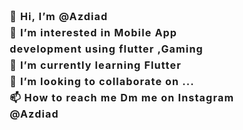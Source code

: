 - 👋 Hi, I’m @Azdiad
- 👀 I’m interested in Mobile App development using flutter ,Gaming
- 🌱 I’m currently learning Flutter
- 💞️ I’m looking to collaborate on ...
- 📫 How to reach me Dm me on Instagram @Azdiad

<!---
Azdiad/Azdiad is a ✨ special ✨ repository because its `README.md` (this file) appears on your GitHub profile.
You can click the Preview link to take a look at your changes.
--->


<svg fill="none" viewBox="0 0 600 400" width="600" height="400" xmlns="http://www.w3.org/2000/svg">
  <foreignObject width="100%" height="100%">
  <div xmlns="http://www.w3.org/1999/xhtml">
    <style>
      * {
        margin: 0;
        padding: 0;
        color: inherit;
        text-decoration: none;
        list-style: none;
        outline: none;
        box-sizing: border-box;
      }

      .body {
        --color-main: #ff9b71;
        --color-primary: #ff4444;
        --color-secondary: #e8e677;
        --color-background: #0d1117;
        --color-link: #fef29e;
        --color-link-active: #ff4444;

        height: 400px;
        width: 100%;
        text-transform: uppercase;
        display: flex;
        align-items: center;
        justify-content: center;

        background-image: radial-gradient(var(--color-main), var(--color-primary), var(--color-secondary));
        animation: border 5s linear infinite;
        background-size: 200% 200%;
        background-position: 0 0;
        border: 24px solid;
        border-color: var(--color-background);
      }

      .container {
        background: var(--color-background);
        height: calc(100% - 10px);
        width: calc(100% - 10px);
        display: flex;
        flex-direction: column;
        justify-content: center;
        align-items: center;
      }

      h1 {
        font-size: 3.5rem;
        font-weight: 800;
        font-family: "Open Sans", sans-serif;
        text-align: center;
      }
      h1 a {
        display: block;
      }
      h1 a span {
        overflow: hidden;
        transition: transform 0.25s cubic-bezier(0.5, 0, 0.25, 1.25);
        display: block;
      }
      h1 a span em {
        display: block;
      }
      h1 a span:nth-child(1) {
        color: var(--color-main);
        margin-bottom: 6px;
        animation: intro 1.5s cubic-bezier(0.5, 0, 0.25, 1.3) -1s 1;
      }
      h1 a span:nth-child(1) em {
        margin-top: 30px;
        line-height: 0rem;
        margin-bottom: -10px;
      }
      h1 a span:nth-child(2) {
        color: var(--color-primary);
        margin-bottom: 6px;
        animation: intro 1.5s cubic-bezier(0.5, 0, 0.25, 1.2) -0.9s 1;
      }
      h1 a span:nth-child(2) em {
        margin-top: -6px;
        line-height: 1rem;
      }
      h1 a span:nth-child(3) {
        color: var(--color-secondary);
        animation: intro 1.5s cubic-bezier(0.5, 0, 0.25, 1.1) -0.8s 1;
      }
      h1 a span:nth-child(3) em {
        margin-top: -36px;
        line-height: 3rem;
      }
      h1 a:hover span,
      h1 a:focus span {
        transition: transform 0.125s cubic-bezier(0.5, 0, 0.25, 2.5);
      }
      h1 a:hover span:nth-child(1),
      h1 a:focus span:nth-child(1) {
        transform: translateX(1vw);
      }
      h1 a:hover span:nth-child(3),
      h1 a:focus span:nth-child(3) {
        transform: translateX(-1vw);
      }

      .items {
        margin-top: 24px;
        display: flex;
        justify-content: center;
        align-items: center;
        flex-direction: column;
      }
      ul {
        font-size: 16px;
        line-height: 26px;
        color: var(--color-main);
        font-weight: 700;
        font-family: "Open Sans", sans-serif;
      }
      ul li {
        display: flex;
        letter-spacing: 0.125vw;
      }
      ul li a {
        margin-left: 5px;
      }
      ul li a:hover,
      ul li a:focus {
        color: var(--color-link-active);
      }
      ul li a {
        color: var(--color-link);
      }

      .hi {
        display: inline-block;
        transform-origin: 70% 70%;
        animation: hi 3s linear -2s infinite;
      }

      @keyframes border {
        0% { background-position: 0 0; }
        20% { background-position: 100% 0; }
        40% { background-position: 100% 100%; }
        60% { background-position: 0 100%; }
        100% { background-position: 0 0; }
      }

      @keyframes hi {
        25% { transform: rotate(0deg); }
        30% { transform: rotate(15deg); }
        35% { transform: rotate(0deg); }
        40% { transform: rotate(15deg); }
        45% { transform: rotate(0deg); }
        80% { transform: rotate(0deg); }
        85% { transform: rotate(15deg); }
        90% { transform: rotate(0deg); }
        95% { transform: rotate(15deg); }
        100% { transform: rotate(0deg); }
      }

      @keyframes intro {
        0%, 75% { transform: translateX(-100vw); }
        100% { transform: translateX(0); }
      }

      @keyframes fade {
        0%, 75% { opacity: 0; }
        100% { opacity: 1; }
      }

      @media (prefers-color-scheme: light) {
        .body {
          --color-main: #9B5DE5;
          --color-primary: #F15BB5;
          --color-secondary: #00BBF9;
          --color-background: #ffffff;
          --color-link: #00BBF9;
          --color-link-active: #F15BB5;
        }
      }

      @media (prefers-reduced-motion) {
        .body {
          animation: none;
        }

        .hi {
          animation: none;
        }

        ul li {
          opacity: 1;
          animation: none;
        }

        h1 a span:nth-child(1),
        h1 a span:nth-child(2),
        h1 a span:nth-child(3) {
          animation: none;
        }
      }
    </style>
    <div class='body'>
      <div class='container'>
        <h1>
          <a href="https://github.com/nikolalsvk">
            <span><em>Azdiad</em></span>
            <span><em>Azdiad </em></span>
            <span><em>Azdiad </em></span>
          </a>
        </h1>
        <section class='items'>
          <ul>
            <li>Writer &#38; Software Engineer</li>
                    </ul>
          <ul>
            <li><a href="azadaduvannic7@gmail.com" role="button"><span class='hi'>👋</span></a></li>
          </ul>
        </section>
      </div>
    </div>
  </div>
  </foreignObject>
</svg>
